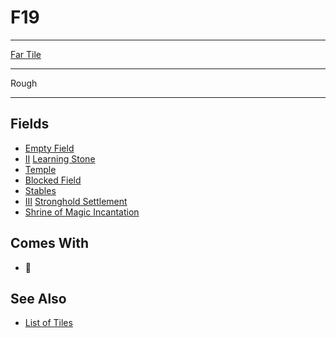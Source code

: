# F19

___
[Far Tile](../keywords/far_tile.md)
___
Rough
___


## Fields

- [Empty Field](../keywords/empty_field.md)
- [Ⅱ](../difficulties.md) [Learning Stone](../fields/learning_stone.md)
- [Temple](../fields/temple.md)
- [Blocked Field](../keywords/blocked_field.md)
- [Stables](../fields/stables.md)
- [Ⅲ](../difficulties.md) [Stronghold Settlement](../towns/stronghold.md)
- [Shrine of Magic Incantation](../fields/shrine_of_magic_incantation.md)


## Comes With

- 🚧


## See Also

- [List of Tiles](index.md)
